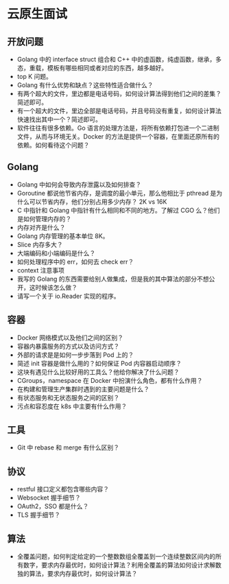 # 云原生面试

## 开放问题

- Golang 中的 interface struct 组合和 C++ 中的虚函数，纯虚函数，继承，多态，重载，模板有哪些相同或者对应的东西，越多越好。
- top K 问题。
- Golang 有什么优势和缺点？这些特性适合做什么？
- 有两个超大的文件，里边都是电话号码，如何设计算法得到他们之间的差集？简述即可。
- 有一个超大的文件，里边全部是电话号码，并且号码没有重复，如何设计算法快速找出其中一个？简述即可。
- 软件往往有很多依赖。Go 语言的处理方法是，将所有依赖打包进一个二进制文件，从而与环境无关。Docker 的方法是提供一个容器，在里面还原所有的依赖。如何看待这个问题？

## Golang

- Golang 中如何会导致内存泄露以及如何排查？
- Goroutine 都说他节省内存，是调度的最小单元，那么他相比于 pthread 是为什么可以节省内存，他们分别占用多少内存？ 2K vs 16K
- C 中指针和 Golang 中指针有什么相同和不同的地方。了解过 CGO 么？他们是如何管理内存的？
- 内存对齐是什么？
- Golang 内存管理的基本单位 8K。
- Slice 内存多大？
- 大端编码和小端编码是什么？
- 如何处理程序中的 err，如何去 check err？
- context 注意事项
- 我写的 Golang 的东西需要给别人做集成，但是我的其中算法的部分不想公开，这时候该怎么做？
- 请写一个关于 io.Reader 实现的程序。

## 容器

- Docker 网络模式以及他们之间的区别？
- 容器内暴露服务的方式以及访问方式？
- 外部的请求是是如何一步步落到 Pod 上的？
- 简述 init 容器是做什么用的？如何保证 Pod 内容器启动顺序？
- 这块有遇见什么比较好用的工具么？他给你解决了什么问题？
- CGroups，namespace 在 Docker 中扮演什么角色，都有什么作用？
- 在构建和管理生产集群时遇到的主要问题是什么？
- 有状态服务和无状态服务之间的区别？
- 污点和容忍度在 k8s 中主要有什么作用？

## 工具

- Git 中 rebase 和 merge 有什么区别？

## 协议

- restful 接口定义都包含哪些内容？
- Websocket 握手细节？
- OAuth2，SSO 都是什么？
- TLS 握手细节？

## 算法

- 全覆盖问题，如何判定给定的一个整数数组全覆盖到一个连续整数区间内的所有数字，要求内存最优时，如何设计算法？利用全覆盖的算法如何设计求解数独的算法，要求内存最优时，如何设计算法？
